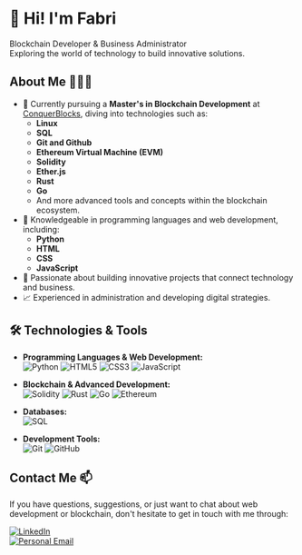 # 👋 Hi! I'm Fabri

Blockchain Developer & Business Administrator  
Exploring the world of technology to build innovative solutions.
## About Me 👨🏻‍💻

- 🌱 Currently pursuing a **Master's in Blockchain Development** at [ConquerBlocks](https://conquerblocks.com), diving into technologies such as:
  - **Linux**
  - **SQL**
  - **Git and Github**  
  - **Ethereum Virtual Machine (EVM)**  
  - **Solidity**  
  - **Ether.js**  
  - **Rust**  
  - **Go**  
  - And more advanced tools and concepts within the blockchain ecosystem.
- 🔗 Knowledgeable in programming languages and web development, including:  
  - **Python**  
  - **HTML**  
  - **CSS**  
  - **JavaScript** 
- 🔗 Passionate about building innovative projects that connect technology and business.  
- 📈 Experienced in administration and developing digital strategies.

## 🛠️ Technologies & Tools

- **Programming Languages & Web Development:**  
  ![Python](https://img.shields.io/badge/-Python-3776AB?logo=python&logoColor=white&style=for-the-badge)
  ![HTML5](https://img.shields.io/badge/-HTML5-E34F26?logo=html5&logoColor=white&style=for-the-badge)
  ![CSS3](https://img.shields.io/badge/-CSS3-1572B6?logo=css3&logoColor=white&style=for-the-badge)
  ![JavaScript](https://img.shields.io/badge/-JavaScript-F7DF1E?logo=javascript&logoColor=black&style=for-the-badge)

- **Blockchain & Advanced Development:**  
  ![Solidity](https://img.shields.io/badge/-Solidity-363636?logo=solidity&logoColor=white&style=for-the-badge)
  ![Rust](https://img.shields.io/badge/-Rust-000000?logo=rust&logoColor=white&style=for-the-badge)
  ![Go](https://img.shields.io/badge/-Go-00ADD8?logo=go&logoColor=white&style=for-the-badge)
  ![Ethereum](https://img.shields.io/badge/-Ethereum-3C3C3D?logo=ethereum&logoColor=white&style=for-the-badge)

- **Databases:**  
  ![SQL](https://img.shields.io/badge/-SQL-003B57?logo=postgresql&logoColor=white&style=for-the-badge)

- **Development Tools:**  
  ![Git](https://img.shields.io/badge/-Git-F05032?logo=git&logoColor=white&style=for-the-badge)
  ![GitHub](https://img.shields.io/badge/-GitHub-181717?logo=github&logoColor=white&style=for-the-badge)

## Contact Me 📫

If you have questions, suggestions, or just want to chat about web development or blockchain, don't hesitate to get in touch with me through:

[![LinkedIn](https://img.shields.io/badge/LinkedIn-white?style=for-the-badge&logo=linkedin&logoColor=white&labelColor=%230A66C2&color=%23363636)](www.linkedin.com/in/fabriziofanini)
</br>
[![Personal Email](https://img.shields.io/badge/Personal%20Email-white?style=for-the-badge&logo=gmail&logoColor=white&label=fabrifanini%40gmail.com&labelColor=black&color=%23EA4335)](mailto:fabrifanini@gmail.com)





